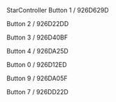 StarController
Button 1 / 926D629D

Button 2 / 926D22DD

Button 3 / 926D40BF

Button 4 / 926DA25D

Button 0 / 926D12ED

Button 9 / 926DA05F

Button 7 / 926DD22D
